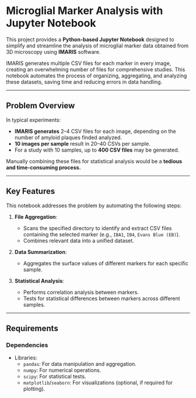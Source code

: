 # Microglial Marker Analysis with Jupyter Notebook

This project provides a **Python-based Jupyter Notebook** designed to simplify and streamline the analysis of microglial marker data obtained from 3D microscopy using **IMARIS** software. 

IMARIS generates multiple CSV files for each marker in every image, creating an overwhelming number of files for comprehensive studies. This notebook automates the process of organizing, aggregating, and analyzing these datasets, saving time and reducing errors in data handling.

---

## Problem Overview

In typical experiments:
- **IMARIS generates** 2–4 CSV files for each image, depending on the number of amyloid plaques finded analyzed.
- **10 images per sample** result in 20–40 CSVs per sample.
- For a study with 10 samples, up to **400 CSV files** may be generated.
  
Manually combining these files for statistical analysis would be a **tedious and time-consuming process.**

---

## Key Features

This notebook addresses the problem by automating the following steps:

1. **File Aggregation**:
   - Scans the specified directory to identify and extract CSV files containing the selected marker (e.g., `IBA1`, `IB4`, `Evans Blue (EB)`).
   - Combines relevant data into a unified dataset.

2. **Data Summarization**:
   - Aggregates the surface values of different markers for each specific sample.

3. **Statistical Analysis**:
   - Performs correlation analysis between markers.
   - Tests for statistical differences between markers across different samples.

---

## Requirements

### Dependencies
- Libraries:
  - `pandas`: For data manipulation and aggregation.
  - `numpy`: For numerical operations.
  - `scipy`: For statistical tests.
  - `matplotlib`/`seaborn`: For visualizations (optional, if required for plotting).
